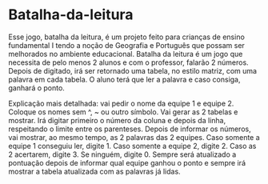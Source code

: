 # Batalha-da-leitura
Esse jogo, batalha da leitura, é um projeto feito para crianças de ensino fundamental I tendo a noção de Geografia e Português que possam ser melhorados no ambiente educacional. Batalha da leitura é um jogo que necessita de pelo menos 2 alunos e com o professor, falarão 2 números. Depois de digitado, irá ser retornado uma tabela, no estilo matriz, com uma palavra em cada tabela. O aluno terá que ler a palavra e caso consiga, ganhará o ponto.

Explicação mais detalhada: vai pedir o nome da equipe 1 e equipe 2. Coloque os nomes sem ^, ~ ou outro símbolo. Vai gerar as 2 tabelas e mostrar.
Irá digitar primeiro o número da coluna e depois da linha, respeitando o limite entre os parenteses. Depois de informar os
números, vai mostrar, ao mesmo tempo, as 2 palavras das 2 equipes. Caso somente a equipe 1 conseguiu ler, digite 1.
Caso somente a equipe 2, digite 2. Caso as 2 acertarem, digite 3. Se ninguém, digite 0. Sempre será atualizado a pontuação
depois de informar qual equipe ganhou o ponto e sempre irá mostrar a tabela atualizada com as palavras já lidas.

